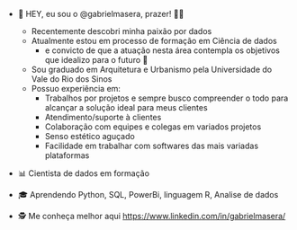 - 👋 HEY, eu sou o @gabrielmasera, prazer! &#128587;&#8205;&#9794;&#65039;
  
   - Recentemente descobri minha paixão por dados
   - Atualmente estou em processo de formação em Ciência de dados 
      - e convicto de que a atuação nesta área contempla os objetivos que idealizo para o futuro &#129304;
   - Sou graduado em Arquitetura e Urbanismo pela Universidade do Vale do Rio dos Sinos
   - Possuo experiência em:
       - Trabalhos por projetos e sempre busco compreender o todo para alcançar a solução ideal para meus clientes
       - Atendimento/suporte à clientes
       - Colaboração com equipes e colegas em variados projetos
       - Senso estético aguçado
       - Facilidade em trabalhar com softwares das mais variadas plataformas

- &#128202; Cientista de dados em formação
- &#127891; Aprendendo Python, SQL, PowerBi, linguagem R, Analise de dados
- &#128373; Me conheça melhor aqui https://www.linkedin.com/in/gabrielmasera/
<!---
gabrielmasera/gabrielmasera is a ✨ special ✨ repository because its `README.md` (this file) appears on your GitHub profile.
You can click the Preview link to take a look at your changes.
--->

